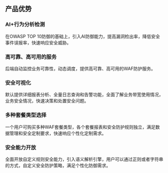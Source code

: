 ## 产品优势


### AI+行为分析检测

在OWASP TOP 10防御的基础上，引入AI防御能力，提高漏洞检出率，降低安全事件误报率，快速响应安全威胁。

### 高可靠、高可用的服务

后端自动监控业务可靠性，动态调度，提供高可靠、高可用的WAF防护服务。

### 安全可视化

默认提供详细报表分析、全量日志查询和告警功能，全面了解业务带宽使用情况，业务安全情况，快速决策和处置安全问题。

### 多种套餐类型选择

一个用户可购买多种WAF套餐类型，各个套餐报表和安全防护规则独立，满足数据管理和安全定制要求，快速响应个性化定制需求。

### 安全能力开放

全面开放自定义规则安全能力，引入语义解析引擎，用户可以通过正则或者字符串的方式，自定义安全防护策略，满足个性化防御需求。
   
